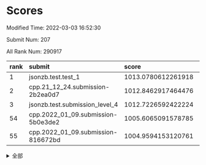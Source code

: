 # Scores

Modified Time: 2022-03-03 16:52:30

Submit Num: 207

All Rank Num: 290917

| rank |               submit               |       score        |       sigma        | pk_num |
| :--- | :--------------------------------- | :----------------- | :----------------- | :----- |
| 1    | jsonzb.test.test_1                 | 1013.0780612261918 | 0.8167207864769679 | 5623   |
| 2    | cpp.21_12_24.submission-2b2ea0d7   | 1012.8462917464476 | 0.7934098747601929 | 5620   |
| 3    | jsonzb.test.submission_level_4     | 1012.7226592422224 | 0.7852921686269924 | 5623   |
| 54   | cpp.2022_01_09.submission-5b0e3de2 | 1005.6065091578785 | 0.7265176504272611 | 5622   |
| 55   | cpp.2022_01_09.submission-816672bd | 1004.9594153120761 | 0.7295122556033103 | 5622   |


<details>
<summary>全部</summary>

| rank |                 submit                 |       score        |       sigma        | pk_num |
| :--- | :------------------------------------- | :----------------- | :----------------- | :----- |
| 1    | jsonzb.test.test_1                     | 1013.0780612261918 | 0.8167207864769679 | 5623   |
| 2    | cpp.21_12_24.submission-2b2ea0d7       | 1012.8462917464476 | 0.7934098747601929 | 5620   |
| 3    | jsonzb.test.submission_level_4         | 1012.7226592422224 | 0.7852921686269924 | 5623   |
| 4    | gobigger.level_3.submission_level_3_10 | 1011.3882262227154 | 0.7663058183680818 | 5623   |
| 5    | gobigger.level_3.submission_level_3_42 | 1011.274266919849  | 0.7570056630054892 | 5620   |
| 6    | gobigger.level_3.submission_level_3_19 | 1011.1790884072292 | 0.7715868513647998 | 5622   |
| 7    | gobigger.level_3.submission_level_3_38 | 1011.1158557961325 | 0.7574622359409058 | 5623   |
| 8    | gobigger.level_3.submission_level_3_26 | 1010.9983528801386 | 0.7664431666851523 | 5624   |
| 9    | gobigger.level_3.submission_level_3_43 | 1010.8326270121935 | 0.7694168513714724 | 5623   |
| 10   | gobigger.level_3.submission_level_3_11 | 1010.8229100135701 | 0.7600960826272498 | 5618   |
| 11   | gobigger.level_3.submission_level_3_7  | 1010.7433298256922 | 0.7548304810496994 | 5625   |
| 12   | gobigger.level_3.submission_level_3_35 | 1010.6398289728702 | 0.7794200106554329 | 5623   |
| 13   | gobigger.level_3.submission_level_3_20 | 1010.6084827062856 | 0.7765865466879599 | 5626   |
| 14   | gobigger.level_3.submission_level_3_25 | 1010.5631394572879 | 0.7608039891525162 | 5626   |
| 15   | gobigger.level_3.submission_level_3_49 | 1010.5111047768322 | 0.7529294310590373 | 5623   |
| 16   | gobigger.level_3.submission_level_3_27 | 1010.4877728415987 | 0.7430483748661018 | 5622   |
| 17   | gobigger.level_3.submission_level_3_40 | 1010.4171770905349 | 0.7723184885587745 | 5625   |
| 18   | gobigger.level_3.submission_level_3_36 | 1010.4130064138684 | 0.7713064756512042 | 5623   |
| 19   | gobigger.level_3.submission_level_3_3  | 1010.3884947068977 | 0.773771218900211  | 5620   |
| 20   | gobigger.level_3.submission_level_3_47 | 1010.3872889386838 | 0.7601975299377292 | 5621   |
| 21   | gobigger.level_3.submission_level_3_14 | 1010.3409948106585 | 0.7605190046768726 | 5620   |
| 22   | gobigger.level_3.submission_level_3_5  | 1010.3266653115011 | 0.7607764943387798 | 5620   |
| 23   | gobigger.level_3.submission_level_3_33 | 1010.281904496879  | 0.7678293116934066 | 5625   |
| 24   | gobigger.level_3.submission_level_3_23 | 1010.2746274001122 | 0.749199508312042  | 5619   |
| 25   | gobigger.level_3.submission_level_3_0  | 1010.257115741678  | 0.7699548594313151 | 5623   |
| 26   | gobigger.level_3.submission_level_3_15 | 1010.227278916394  | 0.7657632649096643 | 5619   |
| 27   | gobigger.level_3.submission_level_3_1  | 1010.1878622956434 | 0.7739156882959136 | 5618   |
| 28   | gobigger.level_3.submission_level_3_46 | 1010.1848040954682 | 0.7678016847221374 | 5621   |
| 29   | gobigger.level_3.submission_level_3_16 | 1010.1726195334717 | 0.7528656401312059 | 5616   |
| 30   | gobigger.level_3.submission_level_3_2  | 1010.1719235414985 | 0.7847448252937845 | 5624   |
| 31   | gobigger.level_3.submission_level_3_30 | 1010.1514662917172 | 0.7665448500816572 | 5621   |
| 32   | gobigger.level_3.submission_level_3_34 | 1010.1412751457441 | 0.7562523238342251 | 5623   |
| 33   | gobigger.level_3.submission_level_3_4  | 1010.1312614267392 | 0.7393609934280694 | 5620   |
| 34   | gobigger.level_3.submission_level_3_29 | 1010.0838836317417 | 0.7462901997922684 | 5624   |
| 35   | gobigger.level_3.submission_level_3_39 | 1010.0752671854884 | 0.7441100060078578 | 5619   |
| 36   | gobigger.level_3.submission_level_3_6  | 1009.9832731240689 | 0.7428162416767355 | 5624   |
| 37   | gobigger.level_3.submission_level_3_17 | 1009.9749587053133 | 0.780340800783626  | 5626   |
| 38   | gobigger.level_3.submission_level_3_32 | 1009.8080894260327 | 0.7537060088855169 | 5623   |
| 39   | gobigger.level_3.submission_level_3_13 | 1009.8070639070188 | 0.7623743518626778 | 5612   |
| 40   | gobigger.level_3.submission_level_3_22 | 1009.6162105604345 | 0.751301391071433  | 5627   |
| 41   | gobigger.level_3.submission_level_3_31 | 1009.601551400509  | 0.7492005974868423 | 5618   |
| 42   | gobigger.level_3.submission_level_3_21 | 1009.4456421220098 | 0.7459092850031268 | 5623   |
| 43   | gobigger.level_3.submission_level_3_12 | 1009.4439829476979 | 0.7384012947631058 | 5620   |
| 44   | gobigger.level_3.submission_level_3_37 | 1009.4072380132425 | 0.7621860626902216 | 5626   |
| 45   | gobigger.level_3.submission_level_3_48 | 1009.3178114672725 | 0.7493755843443908 | 5624   |
| 46   | gobigger.level_3.submission_level_3_44 | 1009.2581356863813 | 0.7625391019444246 | 5625   |
| 47   | gobigger.level_3.submission_level_3_41 | 1009.2309349315823 | 0.7510974158393352 | 5621   |
| 48   | gobigger.level_3.submission_level_3_45 | 1009.1755781981677 | 0.7431300184155258 | 5621   |
| 49   | gobigger.level_3.submission_level_3_18 | 1009.161703463522  | 0.7452942402144995 | 5620   |
| 50   | gobigger.level_3.submission_level_3_8  | 1009.1581587582403 | 0.7502587652002439 | 5617   |
| 51   | gobigger.level_3.submission_level_3_28 | 1009.1411178855918 | 0.7433916989055175 | 5625   |
| 52   | gobigger.level_3.submission_level_3_9  | 1009.0875990213216 | 0.7738875491316908 | 5617   |
| 53   | gobigger.level_3.submission_level_3_24 | 1009.0713700826522 | 0.7527600333837768 | 5623   |
| 54   | cpp.2022_01_09.submission-5b0e3de2     | 1005.6065091578785 | 0.7265176504272611 | 5622   |
| 55   | cpp.2022_01_09.submission-816672bd     | 1004.9594153120761 | 0.7295122556033103 | 5622   |
| 56   | gobigger.level_1.submission_level_1_28 | 1004.9170660718356 | 0.7218254959729644 | 5618   |
| 57   | gobigger.level_1.submission_level_1_12 | 1004.8801818167683 | 0.7260974505861386 | 5618   |
| 58   | gobigger.level_1.submission_level_1_26 | 1004.5245007518952 | 0.7187089712645005 | 5625   |
| 59   | gobigger.level_1.submission_level_1_24 | 1004.3897315285458 | 0.7210875790864815 | 5623   |
| 60   | gobigger.level_1.submission_level_1_11 | 1004.3117843081635 | 0.7202373505146012 | 5620   |
| 61   | gobigger.level_1.submission_level_1_3  | 1004.2498781401401 | 0.7142248801751909 | 5626   |
| 62   | gobigger.level_1.submission_level_1_49 | 1004.2439626871646 | 0.7201543984328842 | 5622   |
| 63   | gobigger.level_1.submission_level_1_4  | 1004.2368238264888 | 0.7152703136334734 | 5625   |
| 64   | gobigger.level_1.submission_level_1_31 | 1004.1176867408547 | 0.7264979408330594 | 5623   |
| 65   | gobigger.level_1.submission_level_1_21 | 1004.072990140705  | 0.7242648965565388 | 5621   |
| 66   | gobigger.level_1.submission_level_1_20 | 1004.0516470154162 | 0.7209597430920187 | 5621   |
| 67   | gobigger.level_1.submission_level_1_18 | 1003.7275624947426 | 0.7195546135882476 | 5621   |
| 68   | gobigger.level_1.submission_level_1_48 | 1003.6747780218582 | 0.7235343519808078 | 5628   |
| 69   | gobigger.level_1.submission_level_1_16 | 1003.670837877429  | 0.7272725715241316 | 5623   |
| 70   | gobigger.level_1.submission_level_1_7  | 1003.6051694098176 | 0.7184867469089858 | 5621   |
| 71   | gobigger.level_1.submission_level_1_1  | 1003.5856643490417 | 0.7163845974471471 | 5618   |
| 72   | gobigger.level_1.submission_level_1_6  | 1003.4735449504986 | 0.7105937270115816 | 5619   |
| 73   | gobigger.level_1.submission_level_1_39 | 1003.4396538344498 | 0.7163013737837073 | 5630   |
| 74   | gobigger.level_1.submission_level_1_27 | 1003.426709652459  | 0.725531064603075  | 5623   |
| 75   | gobigger.level_1.submission_level_1_34 | 1003.4251600134025 | 0.718268375657251  | 5626   |
| 76   | gobigger.level_1.submission_level_1_42 | 1003.405146646594  | 0.7238277414969847 | 5622   |
| 77   | gobigger.level_1.submission_level_1_47 | 1003.2261715564103 | 0.7208340021951051 | 5619   |
| 78   | gobigger.level_1.submission_level_1_14 | 1003.2066555713844 | 0.7251450171890409 | 5620   |
| 79   | gobigger.level_1.submission_level_1_22 | 1003.1941617256729 | 0.7112358170812302 | 5616   |
| 80   | gobigger.level_1.submission_level_1_5  | 1003.1655659068247 | 0.7123336796864992 | 5625   |
| 81   | gobigger.level_1.submission_level_1_13 | 1003.1590127886249 | 0.7173846013924791 | 5623   |
| 82   | gobigger.level_1.submission_level_1_40 | 1003.1570673807812 | 0.720745514722977  | 5625   |
| 83   | gobigger.level_1.submission_level_1_41 | 1003.1569599085524 | 0.7167298157001815 | 5622   |
| 84   | gobigger.level_1.submission_level_1_44 | 1003.1513783455317 | 0.7278693546277557 | 5625   |
| 85   | gobigger.level_1.submission_level_1_38 | 1003.0860709494779 | 0.7092487908433721 | 5626   |
| 86   | gobigger.level_1.submission_level_1_0  | 1003.07546510665   | 0.7287727755623031 | 5618   |
| 87   | gobigger.level_1.submission_level_1_23 | 1003.0422517975688 | 0.7126236326966616 | 5622   |
| 88   | gobigger.level_1.submission_level_1_43 | 1003.0329624371036 | 0.7187328196393981 | 5620   |
| 89   | gobigger.level_1.submission_level_1_33 | 1003.0238812358219 | 0.7187693575529085 | 5627   |
| 90   | gobigger.level_1.submission_level_1_2  | 1002.9329069358691 | 0.7081482360095731 | 5622   |
| 91   | gobigger.level_1.submission_level_1_25 | 1002.9206386121604 | 0.7209992643330916 | 5620   |
| 92   | gobigger.level_1.submission_level_1_8  | 1002.8833419051616 | 0.7110345014815636 | 5620   |
| 93   | gobigger.level_1.submission_level_1_9  | 1002.8418598371171 | 0.7038008383380743 | 5621   |
| 94   | gobigger.level_1.submission_level_1_36 | 1002.8277081333383 | 0.7247932571637579 | 5619   |
| 95   | gobigger.level_1.submission_level_1_45 | 1002.8161971989165 | 0.7183080153368653 | 5620   |
| 96   | gobigger.level_1.submission_level_1_46 | 1002.7064898318648 | 0.7130225170592644 | 5622   |
| 97   | gobigger.level_1.submission_level_1_10 | 1002.6526161139342 | 0.713345300608796  | 5620   |
| 98   | gobigger.level_1.submission_level_1_15 | 1002.627657544485  | 0.7205807348513533 | 5618   |
| 99   | gobigger.level_1.submission_level_1_17 | 1002.470277706654  | 0.7211690056571252 | 5622   |
| 100  | gobigger.level_1.submission_level_1_30 | 1002.2723568910255 | 0.7137045806261038 | 5622   |
| 101  | gobigger.level_1.submission_level_1_35 | 1002.1913141739517 | 0.7087571151457756 | 5626   |
| 102  | gobigger.level_1.submission_level_1_29 | 1002.1183280719185 | 0.7092847403950715 | 5625   |
| 103  | gobigger.level_1.submission_level_1_32 | 1002.1084585938335 | 0.7054024820868714 | 5617   |
| 104  | gobigger.level_1.submission_level_1_19 | 1002.1053597298372 | 0.7247190172474924 | 5617   |
| 105  | gobigger.level_1.submission_level_1_37 | 1001.9613970674225 | 0.7199612233680905 | 5624   |
| 106  | gobigger.random.submission_random_40   | 996.8135322762009  | 0.7178474172219261 | 5621   |
| 107  | gobigger.random.submission_random_37   | 996.7386882614393  | 0.70685909294575   | 5626   |
| 108  | gobigger.random.submission_random_27   | 996.6550587596462  | 0.7101830998078632 | 5626   |
| 109  | gobigger.random.submission_random_19   | 996.6455370906946  | 0.7085408347322903 | 5622   |
| 110  | gobigger.random.submission_random_26   | 996.6360716207488  | 0.7050821003854817 | 5618   |
| 111  | gobigger.random.submission_random_17   | 996.5800485808194  | 0.7292801647123365 | 5620   |
| 112  | gobigger.random.submission_random_9    | 996.554942263152   | 0.7093178728361269 | 5616   |
| 113  | gobigger.random.submission_random_32   | 996.5393055167158  | 0.7119139966256768 | 5623   |
| 114  | gobigger.random.submission_random_43   | 996.5132208117265  | 0.7168661074226317 | 5620   |
| 115  | gobigger.random.submission_random_25   | 996.455661492604   | 0.7087410640550141 | 5625   |
| 116  | gobigger.random.submission_random_35   | 996.3752586751053  | 0.7080140969022729 | 5622   |
| 117  | gobigger.random.submission_random_11   | 996.3687293219618  | 0.7117853169801408 | 5624   |
| 118  | gobigger.random.submission_random_1    | 996.3652832114083  | 0.7092899844629491 | 5621   |
| 119  | gobigger.random.submission_random_28   | 996.2861364549117  | 0.7174005756988497 | 5620   |
| 120  | gobigger.random.submission_random_38   | 996.2523212693475  | 0.7136441778685043 | 5625   |
| 121  | gobigger.random.submission_random_10   | 996.2279288073456  | 0.7100229801104085 | 5624   |
| 122  | gobigger.random.submission_random_20   | 996.1340867484525  | 0.6994043958520513 | 5621   |
| 123  | gobigger.random.submission_random_13   | 996.1034774079307  | 0.7198417579839774 | 5624   |
| 124  | gobigger.random.submission_random_8    | 995.9457131830302  | 0.7144120100013372 | 5626   |
| 125  | gobigger.random.submission_random_15   | 995.9161523029751  | 0.7119670241261172 | 5624   |
| 126  | gobigger.random.submission_random_21   | 995.8974132148544  | 0.7052024772282445 | 5626   |
| 127  | gobigger.random.submission_random_4    | 995.8883739866701  | 0.7096313020092379 | 5624   |
| 128  | gobigger.random.submission_random_48   | 995.8303272373059  | 0.708678862525863  | 5621   |
| 129  | gobigger.random.submission_random_33   | 995.7950181676678  | 0.7142962292596453 | 5622   |
| 130  | gobigger.random.submission_random_46   | 995.7918223500839  | 0.7142110581636189 | 5623   |
| 131  | gobigger.random.submission_random_22   | 995.7872641977499  | 0.7201793147645009 | 5625   |
| 132  | gobigger.random.submission_random_5    | 995.7589782532765  | 0.7123178640993916 | 5622   |
| 133  | gobigger.random.submission_random_0    | 995.7460161615857  | 0.7192725701647162 | 5624   |
| 134  | gobigger.random.submission_random_44   | 995.7395722599083  | 0.7221960756785335 | 5618   |
| 135  | gobigger.random.submission_random_41   | 995.6775552112376  | 0.7297393815967075 | 5618   |
| 136  | gobigger.random.submission_random_14   | 995.6543956253452  | 0.7242831359137472 | 5618   |
| 137  | gobigger.random.submission_random_30   | 995.6457130278816  | 0.7208875638113544 | 5623   |
| 138  | gobigger.random.submission_random_2    | 995.6434106931762  | 0.724782497534339  | 5625   |
| 139  | gobigger.random.submission_random_23   | 995.6104428987717  | 0.6989815181232749 | 5619   |
| 140  | gobigger.random.submission_random_45   | 995.6065709489739  | 0.7283954279792405 | 5622   |
| 141  | gobigger.random.submission_random_34   | 995.6005816647381  | 0.7215286763939299 | 5618   |
| 142  | gobigger.random.submission_random_24   | 995.596989799487   | 0.7194990648712386 | 5619   |
| 143  | gobigger.random.submission_random_7    | 995.4870153296392  | 0.7097730986438462 | 5621   |
| 144  | gobigger.random.submission_random_49   | 995.48639221464    | 0.7144084631293429 | 5614   |
| 145  | gobigger.random.submission_random_18   | 995.4554869891025  | 0.70340475729404   | 5624   |
| 146  | gobigger.random.submission_random_39   | 995.4385300789944  | 0.7293519810141132 | 5624   |
| 147  | gobigger.random.submission_random_42   | 995.4380938826854  | 0.714886945946347  | 5620   |
| 148  | gobigger.random.submission_random_16   | 995.3536896153535  | 0.7096179185383378 | 5622   |
| 149  | gobigger.random.submission_random_12   | 995.2404716027411  | 0.7030412327455638 | 5620   |
| 150  | gobigger.random.submission_random_29   | 995.1745925800105  | 0.712636990738362  | 5620   |
| 151  | gobigger.random.submission_random_6    | 995.1677447818662  | 0.7223236379106693 | 5624   |
| 152  | gobigger.random.submission_random_47   | 995.1463652942233  | 0.7053921249259486 | 5620   |
| 153  | gobigger.random.submission_random_31   | 995.1354491949535  | 0.7128947049605789 | 5621   |
| 154  | gobigger.random.submission_random_36   | 995.1349804202264  | 0.7362762466563715 | 5625   |
| 155  | gobigger.random.submission_random_3    | 995.0156730569104  | 0.708627335174741  | 5621   |
| 156  | gobigger.level_2.submission_level_2_45 | 994.4571514244942  | 0.7368604063397362 | 5618   |
| 157  | gobigger.level_2.submission_level_2_0  | 994.1851453294255  | 0.7330007559351364 | 5628   |
| 158  | gobigger.level_2.submission_level_2_28 | 993.6678697058064  | 0.7230830433351702 | 5626   |
| 159  | gobigger.level_2.submission_level_2_15 | 993.4714729705465  | 0.7394527057731852 | 5620   |
| 160  | gobigger.level_2.submission_level_2_25 | 993.247837386596   | 0.7494351680037459 | 5619   |
| 161  | gobigger.level_2.submission_level_2_12 | 993.1486018244833  | 0.7406282432110798 | 5622   |
| 162  | gobigger.level_2.submission_level_2_37 | 993.1480951743697  | 0.7526318767656273 | 5623   |
| 163  | gobigger.level_2.submission_level_2_16 | 993.0443529031556  | 0.7373395262770107 | 5619   |
| 164  | gobigger.level_2.submission_level_2_29 | 993.0419346987758  | 0.7400201670835695 | 5621   |
| 165  | gobigger.level_2.submission_level_2_27 | 992.9666391140477  | 0.7284222088776027 | 5621   |
| 166  | gobigger.level_2.submission_level_2_13 | 992.9215315690057  | 0.7501316384925257 | 5619   |
| 167  | gobigger.level_2.submission_level_2_36 | 992.8233382354385  | 0.7260120209389151 | 5623   |
| 168  | gobigger.level_2.submission_level_2_19 | 992.7566255219906  | 0.7392937046279388 | 5625   |
| 169  | gobigger.level_2.submission_level_2_31 | 992.7078466775237  | 0.7428934245450235 | 5621   |
| 170  | gobigger.level_2.submission_level_2_26 | 992.5758185704902  | 0.7473467730151304 | 5618   |
| 171  | gobigger.level_2.submission_level_2_22 | 992.5498161053007  | 0.7557244088528136 | 5621   |
| 172  | gobigger.level_2.submission_level_2_24 | 992.5391917310097  | 0.7460734806177572 | 5622   |
| 173  | gobigger.level_2.submission_level_2_17 | 992.4824125205414  | 0.7343901139423575 | 5620   |
| 174  | gobigger.level_2.submission_level_2_21 | 992.1052767791818  | 0.7631426681461418 | 5619   |
| 175  | gobigger.level_2.submission_level_2_38 | 992.0692535652553  | 0.7490851041739257 | 5616   |
| 176  | gobigger.level_2.submission_level_2_40 | 992.0622695181897  | 0.7405261485573569 | 5624   |
| 177  | gobigger.level_2.submission_level_2_1  | 992.0497080003519  | 0.7523201937695049 | 5620   |
| 178  | gobigger.level_2.submission_level_2_18 | 992.0056531582572  | 0.7261616114668981 | 5622   |
| 179  | gobigger.level_2.submission_level_2_46 | 991.9780212848781  | 0.7510990734330193 | 5620   |
| 180  | gobigger.level_2.submission_level_2_2  | 991.9519002593141  | 0.746359831665419  | 5620   |
| 181  | gobigger.level_2.submission_level_2_41 | 991.9358572194157  | 0.7602674648196763 | 5619   |
| 182  | gobigger.level_2.submission_level_2_11 | 991.9263432818295  | 0.730646238299544  | 5627   |
| 183  | gobigger.level_2.submission_level_2_42 | 991.8551769950056  | 0.7594306241324769 | 5621   |
| 184  | gobigger.level_2.submission_level_2_33 | 991.7291609954533  | 0.7672496123651467 | 5621   |
| 185  | gobigger.level_2.submission_level_2_8  | 991.7191048763294  | 0.7290894296549275 | 5621   |
| 186  | gobigger.level_2.submission_level_2_30 | 991.6970081645553  | 0.7492520672675599 | 5616   |
| 187  | gobigger.level_2.submission_level_2_49 | 991.6887557409237  | 0.7534981786827372 | 5619   |
| 188  | gobigger.level_2.submission_level_2_14 | 991.6206073718004  | 0.7470119188023434 | 5621   |
| 189  | gobigger.level_2.submission_level_2_44 | 991.5982256019397  | 0.7644636773951868 | 5616   |
| 190  | gobigger.level_2.submission_level_2_9  | 991.5832575135522  | 0.7361336021522001 | 5616   |
| 191  | gobigger.level_2.submission_level_2_39 | 991.3821811059303  | 0.7619847467093676 | 5626   |
| 192  | gobigger.level_2.submission_level_2_7  | 991.3727445838484  | 0.7581370500221988 | 5619   |
| 193  | gobigger.level_2.submission_level_2_48 | 991.3560194616146  | 0.7396420459035761 | 5625   |
| 194  | gobigger.level_2.submission_level_2_20 | 991.2921221024741  | 0.7639222408803914 | 5616   |
| 195  | gobigger.level_2.submission_level_2_3  | 991.2097824933522  | 0.7449936103592658 | 5621   |
| 196  | gobigger.level_2.submission_level_2_35 | 991.2046410975404  | 0.7545072075122412 | 5617   |
| 197  | gobigger.level_2.submission_level_2_5  | 990.9863238732905  | 0.7628897178255052 | 5625   |
| 198  | gobigger.level_2.submission_level_2_4  | 990.9635336575658  | 0.7582575336469599 | 5623   |
| 199  | gobigger.level_2.submission_level_2_34 | 990.7647188450924  | 0.763721513921949  | 5624   |
| 200  | gobigger.level_2.submission_level_2_32 | 990.7228945734466  | 0.752420006915294  | 5622   |
| 201  | gobigger.level_2.submission_level_2_23 | 990.4579683707941  | 0.7529248886374715 | 5620   |
| 202  | gobigger.level_2.submission_level_2_43 | 990.4084540355335  | 0.7647482929269335 | 5627   |
| 203  | gobigger.level_2.submission_level_2_6  | 990.3601868289604  | 0.7450615132277172 | 5612   |
| 204  | gobigger.level_2.submission_level_2_47 | 989.9244938642984  | 0.7612437249473563 | 5620   |
| 205  | gobigger.level_2.submission_level_2_10 | 989.1081588178173  | 0.7947683477410888 | 5621   |
| 206  | gobigger.none.submission_none_0        | 978.9938306342566  | 1.1522949098097186 | 5620   |
| 207  | gobigger.none.submission_none_1        | 976.4819631068004  | 1.4963047351367487 | 5621   |

</details>